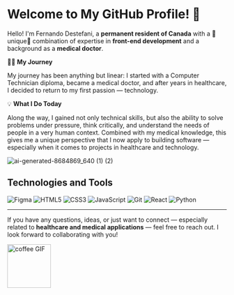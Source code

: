 # Welcome to My GitHub Profile! 🖖

<!-- ![Fernando's GitHub Contributions](https://github-readme-streak-stats.herokuapp.com/?user=fernandodestefani&theme=dark&hide_border=true)<! -->

Hello! I'm Fernando Destefani, a **permanent resident of Canada** with a 🌟unique🌟 combination of expertise in **front-end development** and a background as a **medical doctor**. 


👨‍⚕️ **My Journey**

My journey has been anything but linear:
I started with a Computer Technician diploma, became a medical doctor, and after years in healthcare, I decided to return to my first passion — technology.  

💡 **What I Do Today**

Along the way, I gained not only technical skills, but also the ability to solve problems under pressure, think critically, and understand the needs of people in a very human context. Combined with my medical knowledge, this gives me a unique perspective that I now apply to building software — especially when it comes to projects in healthcare and technology.

![ai-generated-8684869_640 (1) (2)](https://github.com/user-attachments/assets/5dd38b7c-35ba-4353-8c6d-dea020b1d8b7)

## Technologies and Tools

<div>
<img src="https://img.shields.io/badge/Figma-%2312100E.svg?style=for-the-badge&logo=figma&logoColor=default" alt="Figma" />
<img src="https://img.shields.io/badge/HTML5-%23E34F26.svg?style=for-the-badge&logo=html5&logoColor=white" alt="HTML5" />
<img src="https://img.shields.io/badge/CSS3-%231572B6.svg?style=for-the-badge&logo=css3&logoColor=white" alt="CSS3" />
<img src="https://img.shields.io/badge/JavaScript-%23F7DF1E.svg?style=for-the-badge&logo=javascript&logoColor=black" alt="JavaScript" />
<img src="https://img.shields.io/badge/Git-%23F05033.svg?style=for-the-badge&logo=git&logoColor=white" alt="Git" />
<img src="https://img.shields.io/badge/React-%2320232a.svg?style=for-the-badge&logo=react&logoColor=%2361DAFB" alt="React" />
<img src="https://img.shields.io/badge/Python-%233776AB.svg?style=for-the-badge&logo=python&logoColor=white" alt="Python" />
</div>

<!-- [![Top Langs](https://github-readme-stats.vercel.app/api/top-langs/?username=fernandodestefani&theme=dark)](https://github.com/fernandodestefani) -->

<!-- ## 🌟 My Unique Background
As a **former family doctor**, I developed strong **soft skills** such as effective communication, empathy, problem-solving, and teamwork. These skills have seamlessly transitioned into my work as a developer, enabling me to collaborate effectively and create solutions tailored to real-world needs. -->

<!-- ## 🔭 What's Next?
I'm currently focused on:
- Advancing my skills as a **front-end developer**.
- Building modern, user-friendly **web and mobile applications**.
- Combining my technical knowledge and medical experience to create innovative projects. -->

---

If you have any questions, ideas, or just want to connect — especially related to **healthcare and medical applications** — feel free to reach out. I look forward to collaborating with you!<br>

<p>
  <img src="https://github.com/user-attachments/assets/e0ae5edc-1a71-4e67-83e7-7b6c626c3e94" alt="coffee GIF" width="100"/>
</p>

<!--
**fernandodestefani/fernandodestefani** is a ✨ _special_ ✨ repository because its `README.md` (this file) appears on your GitHub profile.

Here are some ideas to get you started:

- 🔭 I’m currently working on ...
- 🌱 I’m currently learning ...
- 👯 I’m looking to collaborate on ...
- 🤔 I’m looking for help with ...
- 💬 Ask me about ...
- 📫 How to reach me: ...
- 😄 Pronouns: ...
- ⚡ Fun fact: ...
-->
